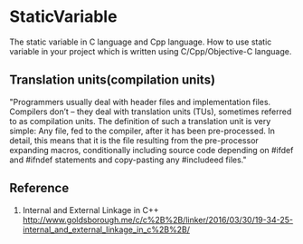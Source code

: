 # StaticVariable
The static variable in C language and Cpp language. How to use static variable in your project which
is written using C/Cpp/Objective-C language.


## Translation units(compilation units)
"Programmers usually deal with header files and implementation files. 
Compilers don’t – they deal with translation units (TUs), sometimes 
referred to as compilation units. The definition of such a translation 
unit is very simple: Any file, fed to the compiler, after it has been 
pre-processed. In detail, this means that it is the file resulting 
from the pre-processor expanding macros, conditionally including 
source code depending on #ifdef and #ifndef statements and copy-pasting 
any #includeed files."

## Reference
1. Internal and External Linkage in C++
  http://www.goldsborough.me/c/c%2B%2B/linker/2016/03/30/19-34-25-internal_and_external_linkage_in_c%2B%2B/
